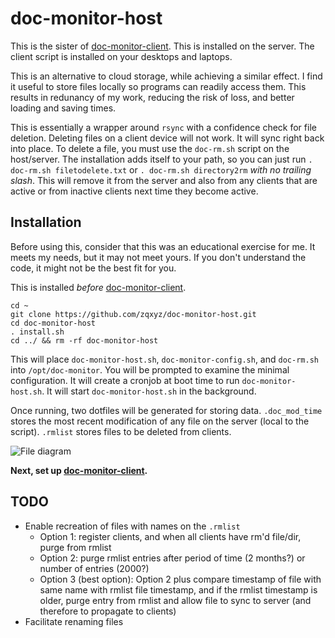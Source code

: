 # doc-monitor-host
This is the sister of [doc-monitor-client](https://github.com/zqxyz/doc-monitor-client). This is installed on the server. The client script is installed on your desktops and laptops.

This is an alternative to cloud storage, while achieving a similar effect. I find it useful to store files locally so programs can readily access them. This results in redunancy of my work, reducing the risk of loss, and better loading and saving times.

This is essentially a wrapper around `rsync` with a confidence check for file deletion. Deleting files on a client device will not work. It will sync right back into place. To delete a file, you must use the `doc-rm.sh` script on the host/server. The installation adds itself to your path, so you can just run `. doc-rm.sh filetodelete.txt` or `. doc-rm.sh directory2rm` _with no trailing slash_. This will remove it from the server and also from any clients that are active or from inactive clients next time they become active.

## Installation
Before using this, consider that this was an educational exercise for me. It meets my needs, but it may not meet yours. If you don't understand the code, it might not be the best fit for you.

This is installed _before_ [doc-monitor-client](https://github.com/zqxyz/doc-monitor-client).

```
cd ~
git clone https://github.com/zqxyz/doc-monitor-host.git
cd doc-monitor-host
. install.sh
cd ../ && rm -rf doc-monitor-host
```

This will place `doc-monitor-host.sh`, `doc-monitor-config.sh`, and `doc-rm.sh` into `/opt/doc-monitor`. You will be prompted to examine the minimal configuration. It will create a cronjob at boot time to run `doc-monitor-host.sh`. It will start `doc-monitor-host.sh` in the background.

Once running, two dotfiles will be generated for storing data. `.doc_mod_time` stores the most recent modification of any file on the server (local to the script). `.rmlist` stores files to be deleted from clients.

![File diagram](https://zquint.xyz/images/docmon-host_diag.png)

**Next, set up [doc-monitor-client](https://github.com/zqxyz/doc-monitor-client).**

## TODO
- Enable recreation of files with names on the `.rmlist`
  - Option 1: register clients, and when all clients have rm'd file/dir, purge from rmlist
  - Option 2: purge rmlist entries after period of time (2 months?) or number of entries (2000?)
  - Option 3 (best option): Option 2 plus compare timestamp of file with same name with rmlist file timestamp, and if the rmlist timestamp is older, purge entry from rmlist and allow file to sync to server (and therefore to propagate to clients)
- Facilitate renaming files
